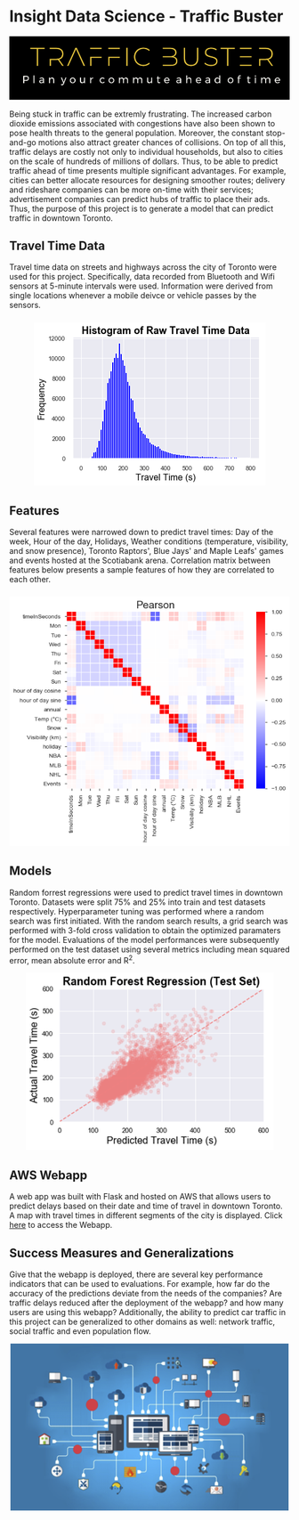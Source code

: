 # Insight Data Science - Traffic Buster
<p align="center">
<img src="images/logo.png">
</p>

Being stuck in traffic can be extremly frustrating. The increased carbon dioxide emissions associated with congestions have also been shown to pose health threats to the general population. Moreover, the constant stop-and-go motions also attract greater chances of collisions. On top of all this, traffic delays are costly not only to individual households, but also to cities on the scale of hundreds of millions of dollars. Thus, to be able to predict traffic ahead of time presents multiple significant advantages. For example, cities can better allocate resources for designing smoother routes; delivery and rideshare companies can be more on-time with their services; advertisement companies can predict hubs of traffic to place their ads. Thus, the purpose of this project is to generate a model that can predict traffic in downtown Toronto.


## Travel Time Data 

Travel time data on streets and highways across the city of Toronto were used for this project. Specifically, data recorded from Bluetooth and Wifi sensors at 5-minute intervals were used. Information were derived from single locations whenever a mobile deivce or vehicle passes by the sensors.
###
<p align="center">
<img src="images/Histogram_Raw.png">
</p>

## Features
Several features were narrowed down to predict travel times: Day of the week, Hour of the day, Holidays, Weather conditions (temperature, visibility, and snow presence), Toronto Raptors', Blue Jays' and Maple Leafs' games and events hosted at the Scotiabank arena. Correlation matrix between features below presents a sample features of how they are correlated to each other.
###
<p align="center">
<img src="images/Pearson.png">
</p>


## Models
Random forrest regressions were used to predict travel times in downtown Toronto. Datasets were split 75% and 25% into train and test datasets respectively. Hyperparameter tuning was performed where a random search was first initiated. With the random search results, a grid search was performed with 3-fold cross validation to obtain the optimized paramaters for the model. Evaluations of the model performances were subsequently performed on the test dataset using several metrics including mean squared error, mean absolute error and R<sup>2</sup>.

<p align="center">
<img src="images/Test_Predicted_Actual_Scatter.png">
</p>



## AWS Webapp
A web app was built with Flask and hosted on AWS that allows users to predict delays based on their date and time of travel in downtown Toronto. A map with travel times in different segments of the city is displayed. Click [here](http://www.torontotrafficforecast.com) to access the Webapp.


## Success Measures and Generalizations 
Give that the webapp is deployed, there are several key performance indicators that can be used to evaluations. For example, how far do the accuracy of the predictions deviate from the needs of the companies? Are traffic delays reduced after the deployment of the webapp? and how many users are using this webapp? Additionally, the ability to predict car traffic in this project can be generalized to other domains as well: network traffic, social traffic and even population flow. 

<p align="center">
<img width="500" height="300" src="images/network_traffic.png">
</p>

